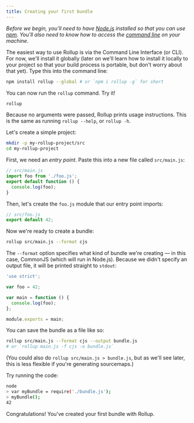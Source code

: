 ```yaml
---
title: Creating your first bundle
---
```


*Before we begin, you'll need to have [Node.js](https://nodejs.org) installed so that you can use [npm](https://npmjs.com). You'll also need to know how to access the [command line](https://www.codecademy.com/learn/learn-the-command-line) on your machine.*

The easiest way to use Rollup is via the Command Line Interface (or CLI). For now, we'll install it globally (later on we'll learn how to install it locally to your project so that your build process is portable, but don't worry about that yet). Type this into the command line:

```bash
npm install rollup --global # or `npm i rollup -g` for short
```

You can now run the `rollup` command. Try it!

```bash
rollup
```

Because no arguments were passed, Rollup prints usage instructions. This is the same as running `rollup --help`, or `rollup -h`.

Let's create a simple project:

```bash
mkdir -p my-rollup-project/src
cd my-rollup-project
```

First, we need an *entry point*. Paste this into a new file called `src/main.js`:

```js
// src/main.js
import foo from './foo.js';
export default function () {
  console.log(foo);
}
```

Then, let's create the `foo.js` module that our entry point imports:

```js
// src/foo.js
export default 42;
```

Now we're ready to create a bundle:

```bash
rollup src/main.js --format cjs
```

The `--format` option specifies what kind of bundle we're creating — in this case, CommonJS (which will run in Node.js). Because we didn't specify an output file, it will be printed straight to `stdout`:

```js
'use strict';

var foo = 42;

var main = function () {
  console.log(foo);
};

module.exports = main;
```

You can save the bundle as a file like so:

```bash
rollup src/main.js --format cjs --output bundle.js
# or `rollup main.js -f cjs -o bundle.js`
```

(You could also do `rollup src/main.js > bundle.js`, but as we'll see later, this is less flexible if you're generating sourcemaps.)

Try running the code:

```bash
node
> var myBundle = require('./bundle.js');
> myBundle();
42
```

Congratulations! You've created your first bundle with Rollup.
